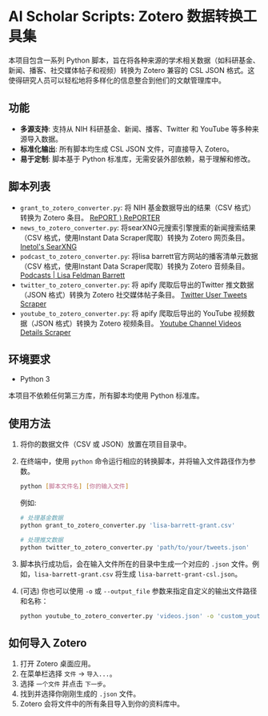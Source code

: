 # AI Scholar Scripts: Zotero 数据转换工具集

本项目包含一系列 Python 脚本，旨在将各种来源的学术相关数据（如科研基金、新闻、播客、社交媒体帖子和视频）转换为 Zotero 兼容的 CSL JSON 格式。这使得研究人员可以轻松地将多样化的信息整合到他们的文献管理库中。

## 功能

- **多源支持**: 支持从 NIH 科研基金、新闻、播客、Twitter 和 YouTube 等多种来源导入数据。
- **标准化输出**: 所有脚本均生成 CSL JSON 文件，可直接导入 Zotero。
- **易于定制**: 脚本基于 Python 标准库，无需安装外部依赖，易于理解和修改。

## 脚本列表

- `grant_to_zotero_converter.py`: 将 NIH 基金数据导出的结果（CSV 格式）转换为 Zotero 条目。
    [RePORT ⟩ RePORTER](https://reporter.nih.gov/)
- `news_to_zotero_converter.py`: 将searXNG元搜索引擎搜索的新闻搜索结果（CSV 格式，使用Instant Data Scraper爬取）转换为 Zotero 网页条目。
    [Inetol's SearXNG](https://search.inetol.net/)
- `podcast_to_zotero_converter.py`: 将lisa barrett官方网站的播客清单元数据（CSV 格式，使用Instant Data Scraper爬取）转换为 Zotero 音频条目。
    [Podcasts | Lisa Feldman Barrett](https://lisafeldmanbarrett.com/podcasts/)
- `twitter_to_zotero_converter.py`: 将 apify 爬取后导出的Twitter 推文数据（JSON 格式）转换为 Zotero 社交媒体帖子条目。
    [Twitter User Tweets Scraper](https://console.apify.com/actors/UXsZhGrxSjh9wFToU/input)
- `youtube_to_zotero_converter.py`: 将 apify 爬取后导出的 YouTube 视频数据（JSON 格式）转换为 Zotero 视频条目。
    [Youtube Channel Videos Details Scraper](https://console.apify.com/actors/PSTcrs0S4axCRoSQq/input)

## 环境要求

- Python 3

本项目不依赖任何第三方库，所有脚本均使用 Python 标准库。

## 使用方法

1.  将你的数据文件（CSV 或 JSON）放置在项目目录中。
2.  在终端中，使用 `python` 命令运行相应的转换脚本，并将输入文件路径作为参数。

    ```bash
    python [脚本文件名] [你的输入文件]
    ```

    例如:
    ```bash
    # 处理基金数据
    python grant_to_zotero_converter.py 'lisa-barrett-grant.csv'

    # 处理推文数据
    python twitter_to_zotero_converter.py 'path/to/your/tweets.json'
    ```
3.  脚本执行成功后，会在输入文件所在的目录中生成一个对应的 `.json` 文件。例如，`lisa-barrett-grant.csv` 将生成 `lisa-barrett-grant-csl.json`。
4.  (可选) 你也可以使用 `-o` 或 `--output_file` 参数来指定自定义的输出文件路径和名称：
    ```bash
    python youtube_to_zotero_converter.py 'videos.json' -o 'custom_youtube_zotero.json'
    ```

## 如何导入 Zotero

1.  打开 Zotero 桌面应用。
2.  在菜单栏选择 `文件` -> `导入...`。
3.  选择 `一个文件` 并点击 `下一步`。
4.  找到并选择你刚刚生成的 `.json` 文件。
5.  Zotero 会将文件中的所有条目导入到你的资料库中。 
